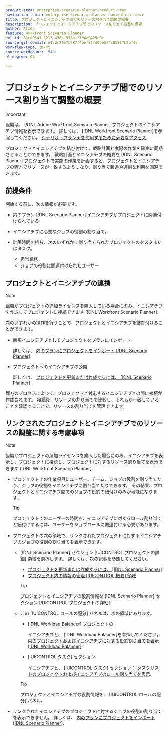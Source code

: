```yaml
---
product-area: enterprise-scenario-planner-product-area
navigation-topic: enterprise-scenario-planner-navigation-topic
title: プロジェクトとイニシアチブ間でのリソース割り当て調整の概要
description: プロジェクトとイニシアチブ間でのリソース割り当て調整の概要
author: Alina
feature: Workfront Scenario Planner
exl-id: 82cd9641-1213-436c-935a-2f04a0425e9c
source-git-commit: e152c20e7b987f4bef7ffd6ee534c059f7b9bf45
workflow-type: tm+mt
source-wordcount: '548'
ht-degree: 0%

---
```


# プロジェクトとイニシアチブ間でのリソース割り当て調整の概要

>[!IMPORTANT]
>
>組織は、 [!DNL Adobe Workfront Scenario Planner] プロジェクトのイニシアチブ情報を表示できます。 詳しくは、 [!DNL Workfront Scenario Planner]を参照してください。 [シナリオ・プランナを使用するために必要なアクセス](../scenario-planner/access-needed-to-use-sp.md) .

<!--
<p data-mc-conditions="QuicksilverOrClassic.Draft mode">(NOTE: two more articles were added to split content from here according to where the reconciling can happen) </p>
-->

プロジェクトとイニシアチブを結び付けて、戦略計画と実際の作業を確実に同期させることができます。 戦略計画とイニシアチブの概要を [!DNL Scenario Planner] プロジェクトで実際の作業を計画すると、プロジェクトとイニシアチブの両方でリソースが一致するようになり、割り当て超過や過剰な利用を回避できます。

## 前提条件

開始する前に、次の情報が必要です。

* 内のプラン [!DNL Scenario Planner] イニシアチブがプロジェクトに関連付けられている
* イニシアチブに必要なジョブの役割の割り当て。
* 計画時間を持ち、次のいずれかに割り当てられたプロジェクトのタスクまたはタスク。

   * 担当業務
   * ジョブの役割に関連付けられたユーザー

## プロジェクトとイニシアチブの連携

>[!NOTE]
>
>組織がプロジェクトの追加ライセンスを購入している場合にのみ、イニシアチブを作成してプロジェクトに接続できます [!DNL Workfront Scenario Planner].

次のいずれかの操作を行うことで、プロジェクトとイニシアチブを結び付けることができます。

* 新規イニシアチブとしてプロジェクトをプランにインポート

   詳しくは、 [内のプランにプロジェクトをインポート [!DNL Scenario Planner]](../scenario-planner/import-projects-to-plans.md).

* プロジェクトへのイニシアチブの公開

   詳しくは、 [プロジェクトを更新または作成するには、 [!DNL Scenario Planner]](../scenario-planner/publish-scenarios-update-projects.md) .

両方のプロセスによって、プロジェクトと対応するイニシアチブとの間に接続が作成されます。 接続後、リソースの割り当てを比較し、それらが一致していることを確認することで、リソースの割り当てを管理できます。

## リンクされたプロジェクトとイニシアチブでのリソースの調整に関する考慮事項

>[!NOTE]
>
>組織がプロジェクトの追加ライセンスを購入した場合にのみ、イニシアチブを表示し、プロジェクトに接続し、プロジェクトに対するリソース割り当てを表示できます [!DNL Workfront Scenario Planner].

* プロジェクト上の作業項目にユーザー、チーム、ジョブの役割を割り当てたり、ジョブの役割をイニシアチブに割り当てたりできます。 その結果、プロジェクトとイニシアチブ間でのジョブの役割の紐付けのみが可能になります。

   >[!TIP]
   >
   >プロジェクトでのユーザーの時間を、イニシアチブに対するロール割り当てと紐付けするには、ユーザーをジョブロールに関連付ける必要があります。

* プロジェクトの次の領域で、リンクされたプロジェクトに対するイニシアチブのジョブの役割の割り当てを表示できます。

   * [!DNL Scenario Planner] セクション [!UICONTROL プロジェクトの詳細] 領域を選択します。 詳しくは、次の記事を参照してください。

      * [プロジェクトを更新または作成するには、 [!DNL Scenario Planner]](../scenario-planner/publish-scenarios-update-projects.md)
      * [プロジェクト内の情報の管理 [!UICONTROL 概要] 領域](../manage-work/projects/manage-projects/understand-project-overview-area.md)

      >[!TIP]
      >
      >プロジェクトとイニシアチブの役割情報を [!DNL Scenario Planner] セクション [!UICONTROL プロジェクトの詳細].

   * この [!UICONTROL ロールの配分] パネルは、次の領域にあります。

      * [!DNL Workload Balancer] プロジェクトの

         イニシアチブと、 [!DNL Workload Balancer]を参照してください。 [内のプロジェクトおよびイニシアチブに対する役割割り当てを表示 [!DNL Workload Balancer]](../scenario-planner/show-role-allocation-workload-balancer.md).

      * [!UICONTROL タスク] セクション

         イニシアチブと、 [!UICONTROL タスク] セクション： [タスクリストのプロジェクトおよびイニシアチブのロール割り当てを表示](../scenario-planner/show-role-allocation-task-list-nwe.md).
      >[!TIP]
      >
      >プロジェクトとイニシアチブの役割情報を、 [!UICONTROL ロールの配分] パネル。



* リンクされたイニシアチブのプロジェクトに対するジョブの役割の割り当てを表示できません。 詳しくは、 [内のプランにプロジェクトをインポート [!DNL Scenario Planner]](../scenario-planner/import-projects-to-plans.md).

   <!--
  <MadCap:conditionalText data-mc-conditions="QuicksilverOrClassic.Draft mode">
  (NOTE: this might change - project job role visibility into initiative)
  </MadCap:conditionalText>
  -->
